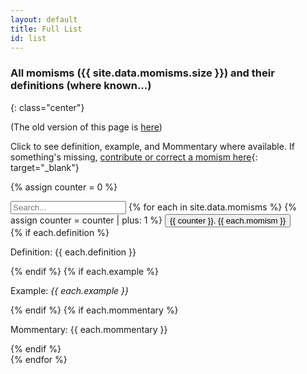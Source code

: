 ```yaml
---
layout: default
title: Full List 
id: list
---
```

### All momisms ({{ site.data.momisms.size }}) and their definitions (where known...)
{: class="center"}

(The old version of this page is [here](/old_list.html))

Click to see definition, example, and Mommentary where available. If something's missing, [contribute or correct a momism here](https://docs.google.com/forms/d/e/1FAIpQLSdfmzsR2Z4hB9AG-CfEiPwZClB78tSY3SPVOWi4XbDCeGZQog/viewform){: target="_blank"}

{% assign counter = 0 %}
  <div id="myDropdown" class="dropdown-content">
    <input class="w3-input" type="text" placeholder="Search..." id="myInput" onkeyup="filterFunction()">
{% for each in site.data.momisms %}
{% assign counter = counter | plus: 1 %}
<button onclick="openAccordion('momism{{ counter }}')" class="w3-button w3-block w3-black w3-left-align">{{ counter }}. {{ each.momism }}</button>
<div id="momism{{ counter }}" class="w3-hide w3-container">
    {% if each.definition %}<p>Definition: {{ each.definition }}</p>{% endif %}
    {% if each.example %}<p>Example: <em>{{ each.example }}</em></p>{% endif %}
    {% if each.mommentary %}<p>Mommentary: {{ each.mommentary }}</p>{% endif %}
</div>
{% endfor %}
<script src="/assets/js/filter.js"></script>
